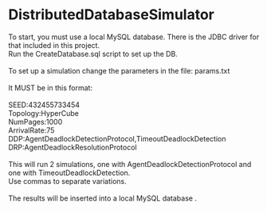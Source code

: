 # DistributedDatabaseSimulator

To start, you must use a local MySQL database. There is the JDBC driver for that included in this project.<br/>
Run the CreateDatabase.sql script to set up the DB.<br/>
<br/>
To set up a simulation change the parameters in the file: params.txt<br/>
<br/>
It MUST be in this format:<br/>
<br/>
SEED:432455733454<br/>
Topology:HyperCube<br/>
NumPages:1000<br/>
ArrivalRate:75<br/>
DDP:AgentDeadlockDetectionProtocol,TimeoutDeadlockDetection<br/>
DRP:AgentDeadlockResolutionProtocol<br/>
<br/>
This will run 2 simulations, one with AgentDeadlockDetectionProtocol and one with TimeoutDeadlockDetection.<br/>
Use commas to separate variations.<br/>
<br/>
The results will be inserted into a local MySQL database .
